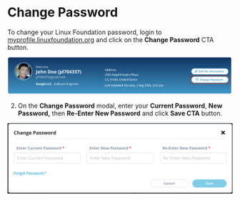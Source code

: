 # Change Password

To change your Linux Foundation password, login to [myprofile.linuxfoundation.org](https://myprofile.linuxfoundation.org/) and click on the **Change Password** CTA button.

![](../.gitbook/assets/header-2%20%281%29.png)

2. On the **Change Password** modal, enter your **Current Password**, **New Password,** then **Re-Enter New Password** and click **Save CTA** button.

![](../.gitbook/assets/change-pwd%20%281%29.png)

